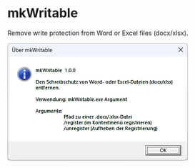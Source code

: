 # mkWritable

Remove write protection from Word or Excel files (docx/xlsx).

![mkWritable screenshot](/About.png?raw=true "mkWritable screenshot")
